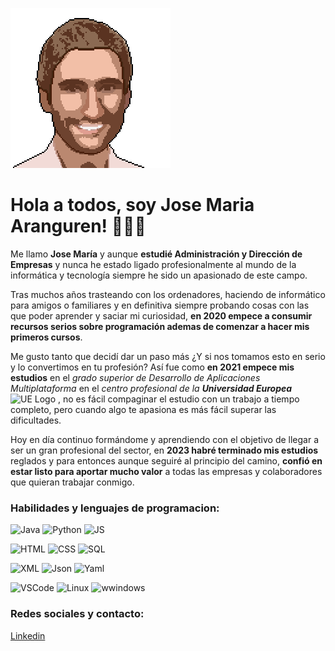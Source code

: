 

<!--
**josema294/josema294** is a ✨ _special_ ✨ repository because its `README.md` (this file) appears on your GitHub profile.

Here are some ideas to get you started:

- 🔭 I’m currently working on ...
- 🌱 I’m currently learning ...
- 👯 I’m looking to collaborate on ...
- 🤔 I’m looking for help with ...
- 💬 Ask me about ...
- 📫 How to reach me: ...
- 😄 Pronouns: ...
- ⚡ Fun fact: ...
-->

![pixelyo](https://raw.githubusercontent.com/josema294/josema294/main/pixel.png)

# Hola a todos, soy Jose Maria Aranguren! 👋👋👋

Me llamo **Jose María** y aunque **estudié Administración y Dirección de Empresas** y nunca he estado ligado profesionalmente al mundo de la informática y tecnología siempre he sido un apasionado de este campo. 

Tras muchos años trasteando con los ordenadores, haciendo de informático para amigos o familiares y en definitiva siempre probando cosas con las que poder aprender y saciar mi curiosidad, **en 2020 empece a consumir recursos serios sobre programación ademas de comenzar a hacer mis primeros cursos**. 

Me gusto tanto que decidí dar un paso más ¿Y si nos tomamos esto en serio y lo convertimos en tu profesión? Así fue como **en 2021 empece mis estudios** en el *grado superior de Desarrollo de Aplicaciones Multiplataforma* en el *centro profesional de la* ***Universidad Europea*** <img src="universidadeuropea.com.ico" width = "20" height="20" alt = "UE Logo"> </img>, no es fácil compaginar el estudio con un trabajo a tiempo completo, pero cuando algo te apasiona es más fácil superar las dificultades. 

Hoy en día continuo formándome y aprendiendo con el objetivo de llegar a ser un gran profesional del sector, en **2023 habré terminado mis estudios** reglados y para entonces aunque seguiré al principio del camino, **confió en estar listo para aportar mucho valor** a todas las empresas y colaboradores que quieran trabajar conmigo.


### Habilidades y lenguajes de programacion:  

![Java](https://img.shields.io/badge/-Java-orange)
![Python](https://img.shields.io/badge/-Python-informational)
![JS](https://img.shields.io/badge/-JavaScript-yellow)  

![HTML](https://img.shields.io/badge/-HTML-lightgrey)
![CSS](https://img.shields.io/badge/-CCS-ff69b4)
![SQL](https://img.shields.io/badge/-SQL-greem)  

![XML](https://img.shields.io/badge/-XML-9cf)
![Json](https://img.shields.io/badge/-Json-lightyellow)
![Yaml](https://img.shields.io/badge/-Yaml-darkblue)  

![VSCode](https://img.shields.io/badge/-VSCode-lightblue)
![Linux](https://img.shields.io/badge/-Linux-critical)
![wwindows](https://img.shields.io/badge/-windows-lightgrey)





### Redes sociales y contacto:

[Linkedin](https://www.linkedin.com/in/jose-maria-aranguren-080a70b3/)





